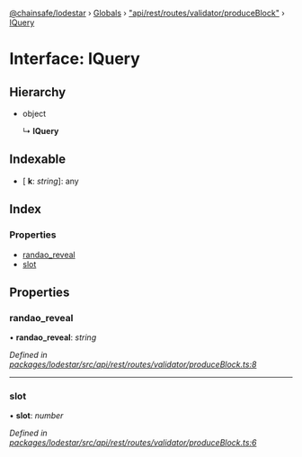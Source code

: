 [@chainsafe/lodestar](../README.md) › [Globals](../globals.md) › ["api/rest/routes/validator/produceBlock"](../modules/_api_rest_routes_validator_produceblock_.md) › [IQuery](_api_rest_routes_validator_produceblock_.iquery.md)

# Interface: IQuery

## Hierarchy

* object

  ↳ **IQuery**

## Indexable

* \[ **k**: *string*\]: any

## Index

### Properties

* [randao_reveal](_api_rest_routes_validator_produceblock_.iquery.md#randao_reveal)
* [slot](_api_rest_routes_validator_produceblock_.iquery.md#slot)

## Properties

###  randao_reveal

• **randao_reveal**: *string*

*Defined in [packages/lodestar/src/api/rest/routes/validator/produceBlock.ts:8](https://github.com/ChainSafe/lodestar/blob/2fb982b/packages/lodestar/src/api/rest/routes/validator/produceBlock.ts#L8)*

___

###  slot

• **slot**: *number*

*Defined in [packages/lodestar/src/api/rest/routes/validator/produceBlock.ts:6](https://github.com/ChainSafe/lodestar/blob/2fb982b/packages/lodestar/src/api/rest/routes/validator/produceBlock.ts#L6)*
